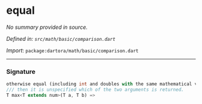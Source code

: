 # equal

_No summary provided in source._

_Defined in: `src/math/basic/comparison.dart`_

_Import_: `package:dartora/math/basic/comparison.dart`


---


### Signature

```dart
otherwise equal (including int and doubles with the same mathematical value)
/// then it is unspecified which of the two arguments is returned.
T max<T extends num>(T a, T b) =>
```
